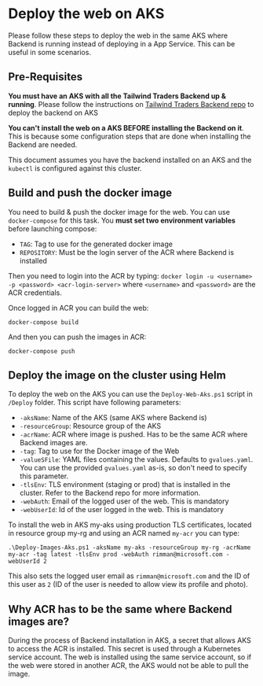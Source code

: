 # Deploy the web on AKS

Please follow these steps to deploy the web in the same AKS where Backend is running instead of deploying in a App Service. This can be useful in some scenarios.

## Pre-Requisites

**You must have an AKS with all the Tailwind Traders Backend up & running**. Please follow the instructions on [Tailwind Traders Backend repo](https://github.com/Microsoft/TailwindTraders-Backend/) to deploy the backend on AKS

**You can't install the web on a AKS BEFORE installing the Backend on it**. This is because some configuration steps that are done when installing the Backend are needed.

This document assumes you have the backend installed on an AKS and the `kubectl` is configured against this cluster.

## Build and push the docker image

You need to build & push the docker image for the web. You can use `docker-compose` for this task. You **must set two environment variables** before launching compose:

* `TAG`: Tag to use for the generated docker image
* `REPOSITORY`: Must be the login server of the ACR where Backend is installed

Then you need to login into the ACR by typing: `docker login -u <username> -p <password> <acr-login-server>` where `<username>` and `<password>` are the ACR credentials.

Once logged in ACR you can build the web:

```
docker-compose build
```

And then you can push the images in ACR:

```
docker-compose push
```

## Deploy the image on the cluster using Helm

To deploy the web on the AKS you can use the `Deploy-Web-Aks.ps1` script in `/Deploy` folder. This script have following parameters:

* `-aksName`: Name of the AKS (same AKS where Backend is)
* `-resourceGroup`: Resource group of the AKS
* `-acrName`: ACR where image is pushed. Has to be the same ACR where Backend images are.
* `-tag`: Tag to use for the Docker image of the Web
* `-valueSFile`: YAML files containing the values. Defaults to `gvalues.yaml`. You can use the provided `gvalues.yaml` as-is, so don't need to specify this parameter.
* `-tlsEnv`: TLS environment (staging or prod) that is installed in the cluster. Refer to the Backend repo for more information.
* `-webAuth`: Email of the logged user of the web. This is mandatory
* `-webUserId`: Id of the user logged in the web. This is mandatory

To install the web in AKS my-aks using production TLS certificates, located in resource group my-rg and using an ACR named `my-acr` you can type:

```
.\Deploy-Images-Aks.ps1 -aksName my-aks -resourceGroup my-rg -acrName my-acr -tag latest -tlsEnv prod -webAuth rimman@microsoft.com -webUserId 2
```

This also sets the logged user email as `rimman@microsoft.com` and the ID of this user as `2` (ID of the user is needed to allow view its profile and photo).

## Why ACR has to be the same where Backend images are?

During the process of Backend installation in AKS, a secret that allows AKS to access the ACR is installed. This secret is used through a Kubernetes service account. The web is installed using the same service account, so if the web were stored in another ACR, the AKS would not be able to pull the image.

